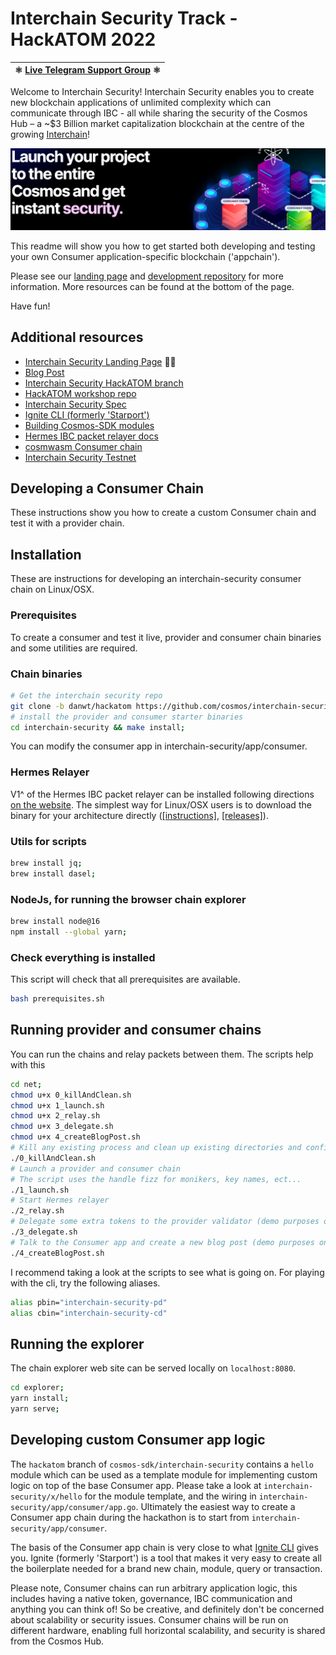 # Interchain Security Track - HackATOM 2022

| ⚛️ [Live Telegram Support Group](https://t.me/+oT1xkO8kBHJiZTdh) ⚛️ |
| -------- |

Welcome to Interchain Security! Interchain Security enables you to create new blockchain applications of unlimited complexity which can communicate through IBC - all while sharing the security of the Cosmos Hub – a ~$3 Billion market capitalization blockchain at the centre of the growing [Interchain](https://mapofzones.com/?testnet=false&period=24&tableOrderBy=ibcVolume&tableOrderSort=desc&zone=cosmoshub-4)!

[![asset](./asset.png)](https://interchainsecurity.dev/)

This readme will show you how to get started both developing and testing your own Consumer application-specific blockchain ('appchain').

Please see our [landing page](https://interchainsecurity.dev/) and [development repository](https://github.com/cosmos/interchain-security/tree/danwt/hackatom) for more information. More resources can be found at the bottom of the page.

Have fun!

## Additional resources

- [Interchain Security Landing Page](https://interchainsecurity.dev/) 🚀🚀
- [Blog Post](https://informal.systems/2022/05/09/building-with-interchain-security/)
- [Interchain Security HackATOM branch](https://github.com/cosmos/interchain-security/tree/danwt/hackatom)
- [HackATOM workshop repo](https://github.com/danwt/hackatom)
- [Interchain Security Spec](https://github.com/cosmos/ibc/tree/marius/ccv/spec/app/ics-028-cross-chain-validation)
- [Ignite CLI (formerly 'Starport')](https://docs.ignite.com/)
- [Building Cosmos-SDK modules](https://github.com/cosmos/cosmos-sdk/tree/main/docs/building-modules)
- [Hermes IBC packet relayer docs](https://hermes.informal.systems/)
- [cosmwasm Consumer chain](https://github.com/Ethernal-Tech/consumer-chain-tool)
- [Interchain Security Testnet](https://github.com/sainoe/IS-testnet)

## Developing a Consumer Chain

These instructions show you how to create a custom Consumer chain and test it with a provider chain.

## Installation

These are instructions for developing an interchain-security consumer chain on Linux/OSX.

### Prerequisites

To create a consumer and test it live, provider and consumer chain binaries and some utilities are required.

### Chain binaries

```bash
# Get the interchain security repo
git clone -b danwt/hackatom https://github.com/cosmos/interchain-security.git;
# install the provider and consumer starter binaries
cd interchain-security && make install;
```

You can modify the consumer app in interchain-security/app/consumer.

### Hermes Relayer

V1^ of the Hermes IBC packet relayer can be installed following directions [on the website](https://hermes.informal.systems/installation.html). The simplest way for Linux/OSX users is to download the binary for your architecture directly ([[instructions]](https://hermes.informal.systems/installation.html#install-by-downloading), [[releases]](https://github.com/informalsystems/ibc-rs/releases)).

### Utils for scripts

```bash
brew install jq;
brew install dasel;
```

### NodeJs, for running the browser chain explorer

```bash
brew install node@16
npm install --global yarn;
```

### Check everything is installed

This script will check that all prerequisites are available.

```bash
bash prerequisites.sh
```

## Running provider and consumer chains

You can run the chains and relay packets between them. The scripts help with this

```bash
cd net;
chmod u+x 0_killAndClean.sh
chmod u+x 1_launch.sh
chmod u+x 2_relay.sh
chmod u+x 3_delegate.sh
chmod u+x 4_createBlogPost.sh
# Kill any existing process and clean up existing directories and configurations
./0_killAndClean.sh
# Launch a provider and consumer chain
# The script uses the handle fizz for monikers, key names, ect...
./1_launch.sh
# Start Hermes relayer
./2_relay.sh
# Delegate some extra tokens to the provider validator (demo purposes only, optional)
./3_delegate.sh
# Talk to the Consumer app and create a new blog post (demo purposes only, optional)
./4_createBlogPost.sh
```

I recommend taking a look at the scripts to see what is going on. For playing with the cli, try the following aliases.

```bash
alias pbin="interchain-security-pd"
alias cbin="interchain-security-cd"
```

## Running the explorer

The chain explorer web site can be served locally on `localhost:8080`.

```bash
cd explorer;
yarn install;
yarn serve;
```

## Developing custom Consumer app logic

The `hackatom` branch of `cosmos-sdk/interchain-security` contains a `hello` module which can be used as a template module for implementing custom logic on top of the base Consumer app. Please take a look at `interchain-security/x/hello` for the module template, and the wiring in `interchain-security/app/consumer/app.go`. Ultimately the easiest way to create a Consumer app chain during the hackathon is to start from `interchain-security/app/consumer`.

The basis of the Consumer app chain is very close to what [Ignite CLI](https://docs.ignite.com/) gives you. Ignite (formerly 'Starport') is a tool that makes it very easy to create all the boilerplate needed for a brand new chain, module, query or transaction.

Please note, Consumer chains can run arbitrary application logic, this includes having a native token, governance, IBC communication and anything you can think of! So be creative, and definitely don't be concerned about scalability or security issues. Consumer chains will be run on different hardware, enabling full horizontal scalability, and security is shared from the Cosmos Hub.
